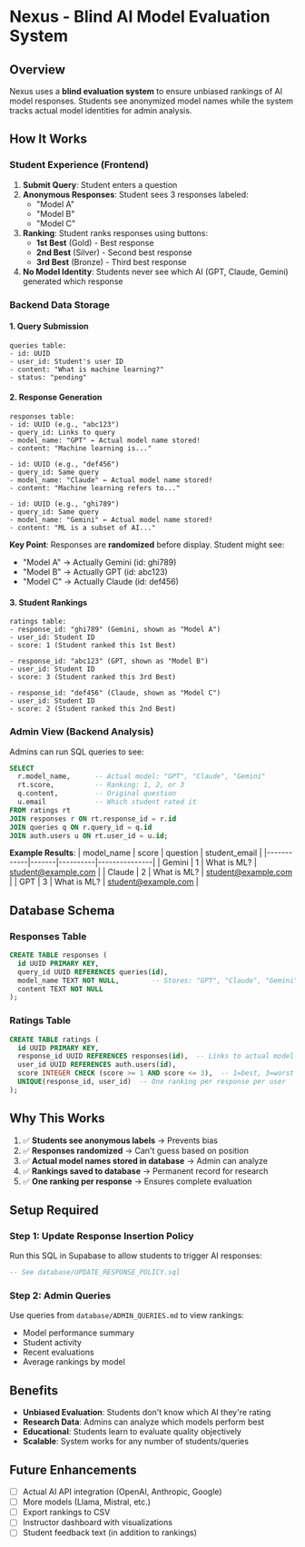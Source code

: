 # Nexus - Blind AI Model Evaluation System

## Overview

Nexus uses a **blind evaluation system** to ensure unbiased rankings of AI model responses. Students see anonymized model names while the system tracks actual model identities for admin analysis.

## How It Works

### Student Experience (Frontend)

1. **Submit Query**: Student enters a question
2. **Anonymous Responses**: Student sees 3 responses labeled:
   - "Model A"
   - "Model B"
   - "Model C"
3. **Ranking**: Student ranks responses using buttons:
   - **1st Best** (Gold) - Best response
   - **2nd Best** (Silver) - Second best response
   - **3rd Best** (Bronze) - Third best response
4. **No Model Identity**: Students never see which AI (GPT, Claude, Gemini) generated which response

### Backend Data Storage

#### 1. Query Submission
```
queries table:
- id: UUID
- user_id: Student's user ID
- content: "What is machine learning?"
- status: "pending"
```

#### 2. Response Generation
```
responses table:
- id: UUID (e.g., "abc123")
- query_id: Links to query
- model_name: "GPT" ← Actual model name stored!
- content: "Machine learning is..."

- id: UUID (e.g., "def456")
- query_id: Same query
- model_name: "Claude" ← Actual model name stored!
- content: "Machine learning refers to..."

- id: UUID (e.g., "ghi789")
- query_id: Same query
- model_name: "Gemini" ← Actual model name stored!
- content: "ML is a subset of AI..."
```

**Key Point**: Responses are **randomized** before display. Student might see:
- "Model A" → Actually Gemini (id: ghi789)
- "Model B" → Actually GPT (id: abc123)
- "Model C" → Actually Claude (id: def456)

#### 3. Student Rankings
```
ratings table:
- response_id: "ghi789" (Gemini, shown as "Model A")
- user_id: Student ID
- score: 1 (Student ranked this 1st Best)

- response_id: "abc123" (GPT, shown as "Model B")
- user_id: Student ID
- score: 3 (Student ranked this 3rd Best)

- response_id: "def456" (Claude, shown as "Model C")
- user_id: Student ID
- score: 2 (Student ranked this 2nd Best)
```

### Admin View (Backend Analysis)

Admins can run SQL queries to see:

```sql
SELECT
  r.model_name,      -- Actual model: "GPT", "Claude", "Gemini"
  rt.score,          -- Ranking: 1, 2, or 3
  q.content,         -- Original question
  u.email            -- Which student rated it
FROM ratings rt
JOIN responses r ON rt.response_id = r.id
JOIN queries q ON r.query_id = q.id
JOIN auth.users u ON rt.user_id = u.id;
```

**Example Results**:
| model_name | score | question | student_email |
|------------|-------|----------|---------------|
| Gemini | 1 | What is ML? | student@example.com |
| Claude | 2 | What is ML? | student@example.com |
| GPT | 3 | What is ML? | student@example.com |

## Database Schema

### Responses Table
```sql
CREATE TABLE responses (
  id UUID PRIMARY KEY,
  query_id UUID REFERENCES queries(id),
  model_name TEXT NOT NULL,        -- Stores: "GPT", "Claude", "Gemini"
  content TEXT NOT NULL
);
```

### Ratings Table
```sql
CREATE TABLE ratings (
  id UUID PRIMARY KEY,
  response_id UUID REFERENCES responses(id),  -- Links to actual model
  user_id UUID REFERENCES auth.users(id),
  score INTEGER CHECK (score >= 1 AND score <= 3),  -- 1=best, 3=worst
  UNIQUE(response_id, user_id)  -- One ranking per response per user
);
```

## Why This Works

1. ✅ **Students see anonymous labels** → Prevents bias
2. ✅ **Responses randomized** → Can't guess based on position
3. ✅ **Actual model names stored in database** → Admin can analyze
4. ✅ **Rankings saved to database** → Permanent record for research
5. ✅ **One ranking per response** → Ensures complete evaluation

## Setup Required

### Step 1: Update Response Insertion Policy
Run this SQL in Supabase to allow students to trigger AI responses:

```sql
-- See database/UPDATE_RESPONSE_POLICY.sql
```

### Step 2: Admin Queries
Use queries from `database/ADMIN_QUERIES.md` to view rankings:
- Model performance summary
- Student activity
- Recent evaluations
- Average rankings by model

## Benefits

- **Unbiased Evaluation**: Students don't know which AI they're rating
- **Research Data**: Admins can analyze which models perform best
- **Educational**: Students learn to evaluate quality objectively
- **Scalable**: System works for any number of students/queries

## Future Enhancements

- [ ] Actual AI API integration (OpenAI, Anthropic, Google)
- [ ] More models (Llama, Mistral, etc.)
- [ ] Export rankings to CSV
- [ ] Instructor dashboard with visualizations
- [ ] Student feedback text (in addition to rankings)
